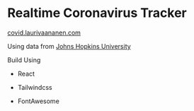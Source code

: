 # Realtime Coronavirus Tracker

[covid.laurivaananen.com](covid.laurivaananen.com)

Using data from [Johns Hopkins University](https://github.com/CSSEGISandData/COVID-19/tree/master/csse_covid_19_data/csse_covid_19_time_series)

Build Using

- React

- Tailwindcss

- FontAwesome
